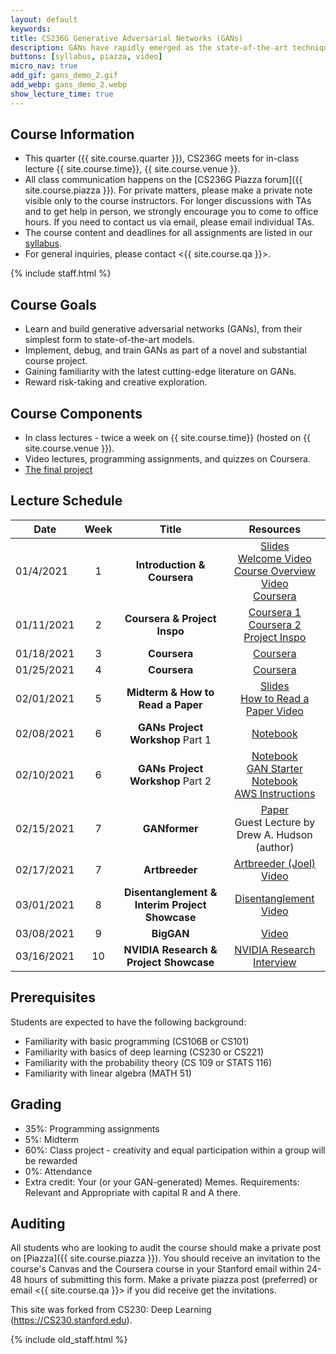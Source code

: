 ```yaml
---
layout: default
keywords:
title: CS236G Generative Adversarial Networks (GANs)
description: GANs have rapidly emerged as the state-of-the-art technique in realistic image generation. Its applications span realistic image editing that is omnipresent in popular app filters, enabling tumor classification under low data schemes in medicine, and visualizing realistic scenarios of climate change destruction. You'll also get to examine key challenges of GANs today, including reliable evaluation, inherent biases, and training stability. After this course, students should be familiar with GANs and the broader generative models and machine learning contexts in which these models are situated. 
buttons: [syllabus, piazza, video]
micro_nav: true
add_gif: gans_demo_2.gif
add_webp: gans_demo_2.webp
show_lecture_time: true
---
```


## Course Information
- This quarter ({{ site.course.quarter }}), CS236G meets for in-class lecture {{ site.course.time}}, {{ site.course.venue }}.
- All class communication happens on the [CS236G Piazza forum]({{ site.course.piazza }}). For private matters, please make a private note visible only to the course instructors. For longer discussions with TAs and to get help in person, we strongly encourage you to come to office hours. If you need to contact us via email, please email individual TAs.
- The course content and deadlines for all assignments are listed in our [syllabus](/syllabus).
- For general inquiries, please contact <{{ site.course.qa }}>.

<!-- Course Staff -->
{% include staff.html %}


## Course Goals
- Learn and build generative adversarial networks (GANs), from their simplest form to state-of-the-art models. 
- Implement, debug, and train GANs as part of a novel and substantial course project.
- Gaining familiarity with the latest cutting-edge literature on GANs.
- Reward risk-taking and creative exploration.

## Course Components
* In class lectures - twice a week on {{ site.course.time}} (hosted on {{ site.course.venue }}). 
* Video lectures, programming assignments, and quizzes on Coursera.
* [The final project](/project)

## Lecture Schedule <a name="table"></a>

| Date | Week | Title |     Resources    |
|------|:----:|:-----:|:----------------:|
| 01/4/2021 | 1 | **Introduction & Coursera** | [Slides](https://drive.google.com/file/d/1Hm_EOtZm94C9OARpkfeALd7pLmp3B9_5/view?usp=sharing)<br /> [Welcome Video](https://stanford-pilot.hosted.panopto.com/Panopto/Pages/Viewer.aspx?id=525639ad-3bb0-4340-9a72-ae120002cd9f) <br /> [Course Overview Video](https://stanford-pilot.hosted.panopto.com/Panopto/Pages/Viewer.aspx?id=5bed7c96-16b5-4c00-bb06-ae120002f65e) <br /> [Coursera](https://www.coursera.org/learn/build-basic-generative-adversarial-networks-gans) |
| 01/11/2021 | 2 | **Coursera & Project Inspo** | [Coursera 1](https://www.coursera.org/learn/build-basic-generative-adversarial-networks-gans)<br />[Coursera 2](https://www.coursera.org/learn/build-better-generative-adversarial-networks-gans) <br/> [Project Inspo](https://stanford-pilot.hosted.panopto.com/Panopto/Pages/Viewer.aspx?id=5ef9ec0c-5444-47a6-8942-ae120002ce05) |
| 01/18/2021 | 3 | **Coursera** | [Coursera](https://www.coursera.org/learn/build-better-generative-adversarial-networks-gans) |
| 01/25/2021 | 4 | **Coursera** | [Coursera](https://www.coursera.org/learn/apply-generative-adversarial-networks-gans) |
| 02/01/2021 | 5 | **Midterm & How to Read a Paper** | [Slides](https://drive.google.com/file/d/1sV_wVEYQIQk4UVjkFZbka33z8KJONuUU/view?usp=sharing)<br />[How to Read a Paper Video](https://www.youtube.com/watch?v=ReIZgbCwfg0) |
| 02/08/2021 | 6 | **GANs Project Workshop** Part 1 | [Notebook](https://colab.research.google.com/drive/1YkPs4N886UIeIKULWUidmRlqg67OddNd?usp=sharing)<br />[](https://stanford-pilot.hosted.panopto.com/Panopto/Pages/Viewer.aspx?id=63d07b90-5790-4fd7-a891-accc0182bae6) |
| 02/10/2021 | 6 | **GANs Project Workshop** Part 2 | [Notebook](https://colab.research.google.com/drive/1_V9KhDwM0x9cNzMarF7Yd6IJoUHhIkPo?usp=sharing)<br />[GAN Starter Notebook](https://colab.research.google.com/drive/1q2eX8jY4269ITK48OAA14d-qARcGoEAo?usp=sharing)<br />[AWS Instructions](https://docs.google.com/document/d/1JvNcl8WXPGt5rPqWYlIcIePd_ov0FveXyGZlXn3Vc2Y/edit?usp=sharing)<br />[](https://stanford-pilot.hosted.panopto.com/Panopto/Pages/Viewer.aspx?id=d61a4316-f7bd-47d3-9473-acd3018728f1) |
| 02/15/2021 | 7 | **GANformer** | [Paper](https://arxiv.org/abs/2103.01209)<br />Guest Lecture by Drew A. Hudson (author) |
| 02/17/2021 | 7 | **Artbreeder** | [Artbreeder (Joel)](https://www.artbreeder.com/)<br />[Video](https://stanford-pilot.hosted.panopto.com/Panopto/Pages/Viewer.aspx?id=1a262eec-2730-467a-92dd-ae120042e985) |
| 03/01/2021 | 8 | **Disentanglement & Interim Project Showcase** | [Disentanglement Video](https://stanford-pilot.hosted.panopto.com/Panopto/Pages/Viewer.aspx?id=29ca1879-079e-43b2-8f2e-ae120042fa00) |
| 03/08/2021 | 9 | **BigGAN** | [Video](https://stanford-pilot.hosted.panopto.com/Panopto/Pages/Viewer.aspx?id=8eae3ce5-0eb3-4225-9118-ae120002ce2f) |
| 03/16/2021 | 10 | **NVIDIA Research & Project Showcase** | [NVIDIA Research Interview](https://stanford-pilot.hosted.panopto.com/Panopto/Pages/Viewer.aspx?id=232b1ff2-ac5d-4a89-9306-ae120002ce5a) |


## Prerequisites
Students are expected to have the following background:
 * Familiarity with basic programming (CS106B or CS101)
 * Familiarity with basics of deep learning (CS230 or CS221)
 * Familiarity with the probability theory (CS 109 or STATS 116)
 * Familiarity with linear algebra (MATH 51)

## Grading
 
* 35%: Programming assignments
* 5%: Midterm
* 60%: Class project - creativity and equal participation within a group will be rewarded
* 0%: Attendance
* Extra credit: Your (or your GAN-generated) Memes. Requirements: Relevant and Appropriate with capital R and A there.

## Auditing

All students who are looking to audit the course should make a private post on [Piazza]({{ site.course.piazza }}). You should receive an invitation to the course's Canvas and the Coursera course in your Stanford email within 24-48 hours of submitting this form. Make a private piazza post (preferred) or email <{{ site.course.qa }}> if you did receive get the invitations.

This site was forked from CS230: Deep Learning (https://CS230.stanford.edu).

<!-- Previous Course Staff -->
{% include old_staff.html %}
